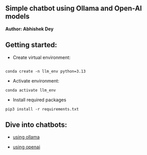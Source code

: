 ## Simple chatbot using Ollama and Open-AI models

**Author: Abhishek Dey**


## Getting started:

* Create virtual environment:

```

conda create -n llm_env python=3.13

```

* Activate environment:

```
conda activate llm_env

```

* Install required packages

```
pip3 install -r requirements.txt

```

## Dive into chatbots:

* [using ollama](using_ollama/README.md)

* [using openai](using_openai/README.md)
